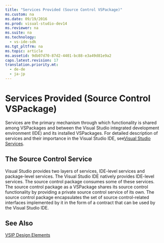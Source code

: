 ```yaml
---
title: "Services Provided (Source Control VSPackage)"
ms.custom: na
ms.date: 09/19/2016
ms.prod: visual-studio-dev14
ms.reviewer: na
ms.suite: na
ms.technology: 
  - vs-ide-sdk
ms.tgt_pltfrm: na
ms.topic: article
ms.assetid: 9db07d70-87d2-4401-bc88-e3a49d81e9a2
caps.latest.revision: 17
translation.priority.mt: 
  - de-de
  - ja-jp
---
```

# Services Provided (Source Control VSPackage)
Services are the primary mechanism through which functionality is shared among VSPackages and between the Visual Studio integrated development environment (IDE) and its installed VSPackages. For detailed description of services and their importance in the Visual Studio IDE, see[Visual Studio Services](../Topic/Using%20and%20Providing%20Services.md).  
  
## The Source Control Service  
 Visual Studio provides two layers of services, IDE-level services and package-level services. The Visual Studio IDE natively provides IDE-level services. The source control package consumes some of these services. The source control package as a VSPackage shares its source control functionality by providing a private source control service of its own. The source control package encapsulates the set of source control-related interfaces implemented by it in the form of a contract that can be used by the Visual Studio IDE.  
  
## See Also  
 [VSIP Design Elements](../vs140/Source-Control-VSPackage-Design-Elements.md)